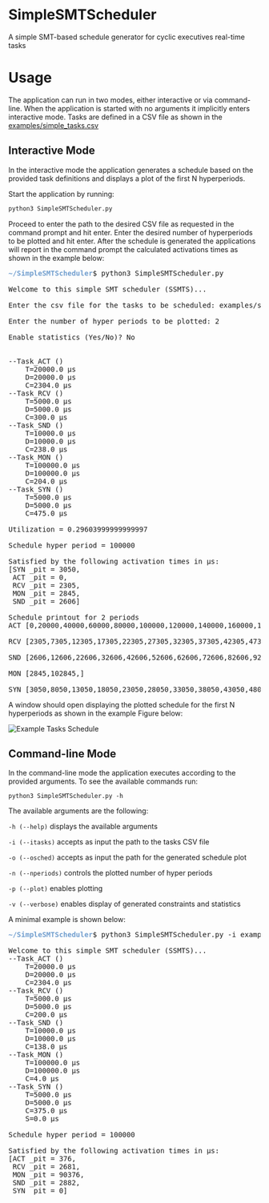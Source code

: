 # SimpleSMTScheduler
A simple SMT-based schedule generator for cyclic executives real-time tasks

# Usage
The application can run in two modes, either interactive or via command-line. 
When the application is started with no arguments it implicitly enters interactive mode.
Tasks are defined in a CSV file as shown in the [examples/simple_tasks.csv](https://github.com/egk696/SimpleSMTScheduler/blob/master/examples/simple_tasks.csv)

## Interactive Mode
In the interactive mode the application generates a schedule based on the provided task definitions and displays
a plot of the first N hyperperiods.

Start the application by running:
```python
python3 SimpleSMTScheduler.py
```
Proceed to enter the path to the desired CSV file as requested in the command prompt and hit enter.
Enter the desired number of hyperperiods to be plotted and hit enter. 
After the schedule is generated the applications will report in the command prompt the calculated activations times
as shown in the example below:

<pre><font color="#729FCF"><b>~/SimpleSMTScheduler</b></font>$ python3 SimpleSMTScheduler.py 

Welcome to this simple SMT scheduler (SSMTS)...

Enter the csv file for the tasks to be scheduled: examples/simple_tasks.csv

Enter the number of hyper periods to be plotted: 2

Enable statistics (Yes/No)? No


--Task_ACT ()
	T=20000.0 μs
	D=20000.0 μs
	C=2304.0 μs
--Task_RCV ()
	T=5000.0 μs
	D=5000.0 μs
	C=300.0 μs
--Task_SND ()
	T=10000.0 μs
	D=10000.0 μs
	C=238.0 μs
--Task_MON ()
	T=100000.0 μs
	D=100000.0 μs
	C=204.0 μs
--Task_SYN ()
	T=5000.0 μs
	D=5000.0 μs
	C=475.0 μs

Utilization = 0.29603999999999997

Schedule hyper period = 100000

Satisfied by the following activation times in μs:
[SYN _pit = 3050,
 ACT _pit = 0,
 RCV _pit = 2305,
 MON _pit = 2845,
 SND _pit = 2606]

Schedule printout for 2 periods
ACT [0,20000,40000,60000,80000,100000,120000,140000,160000,180000,]

RCV [2305,7305,12305,17305,22305,27305,32305,37305,42305,47305,52305,57305,62305,67305,72305,77305,82305,87305,92305,97305,102305,107305,112305,117305,122305,127305,132305,137305,142305,147305,152305,157305,162305,167305,172305,177305,182305,187305,192305,197305,]

SND [2606,12606,22606,32606,42606,52606,62606,72606,82606,92606,102606,112606,122606,132606,142606,152606,162606,172606,182606,192606,]

MON [2845,102845,]

SYN [3050,8050,13050,18050,23050,28050,33050,38050,43050,48050,53050,58050,63050,68050,73050,78050,83050,88050,93050,98050,103050,108050,113050,118050,123050,128050,133050,138050,143050,148050,153050,158050,163050,168050,173050,178050,183050,188050,193050,198050,]
</pre>

A window should open displaying the plotted schedule for the first N hyperperiods as shown in the example Figure below:
 
![Example Tasks Schedule](https://github.com/egk696/SimpleSMTScheduler/blob/master/examples/simple_tasks_schedule.png)

## Command-line Mode
In the command-line mode the application executes according to the provided arguments. To see the available commands
run:
```
python3 SimpleSMTScheduler.py -h
```
The available arguments are the following:

`-h (--help)` displays the available arguments

`-i (--itasks)` accepts as input the path to the tasks CSV file
  
`-o (--osched)` accepts as input the path for the generated schedule plot

`-n (--nperiods)` controls the plotted number of hyper periods

`-p (--plot)` enables plotting

`-v (--verbose)` enables display of generated constraints and statistics

A minimal example is shown below:

<pre><font color="#729FCF"><b>~/SimpleSMTScheduler</b></font>$ python3 SimpleSMTScheduler.py -i examples/simple_tasks.csv

Welcome to this simple SMT scheduler (SSMTS)...
--Task_ACT ()
	T=20000.0 μs
	D=20000.0 μs
	C=2304.0 μs
--Task_RCV ()
	T=5000.0 μs
	D=5000.0 μs
	C=200.0 μs
--Task_SND ()
	T=10000.0 μs
	D=10000.0 μs
	C=138.0 μs
--Task_MON ()
	T=100000.0 μs
	D=100000.0 μs
	C=4.0 μs
--Task_SYN ()
	T=5000.0 μs
	D=5000.0 μs
	C=375.0 μs
	S=0.0 μs

Schedule hyper period = 100000

Satisfied by the following activation times in μs:
[ACT _pit = 376,
 RCV _pit = 2681,
 MON _pit = 90376,
 SND _pit = 2882,
 SYN _pit = 0]</pre>
